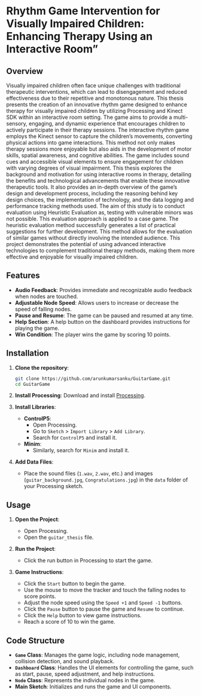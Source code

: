 # Rhythm Game Intervention for Visually Impaired Children: Enhancing Therapy Using an Interactive Room”


## Overview
Visually impaired children often face unique challenges with traditional therapeutic interventions, which can lead to disengagement and reduced effectiveness due to their repetitive and monotonous nature. This thesis presents
the creation of an innovative rhythm game designed to enhance therapy for
visually impaired children by utilizing Processing and Kinect SDK within an
interactive room setting. The game aims to provide a multi-sensory, engaging, and dynamic experience that encourages children to actively participate
in their therapy sessions.
The interactive rhythm game employs the Kinect sensor to capture the
children’s movements, converting physical actions into game interactions.
This method not only makes therapy sessions more enjoyable but also aids
in the development of motor skills, spatial awareness, and cognitive abilities. The game includes sound cues and accessible visual elements to ensure
engagement for children with varying degrees of visual impairment.
This thesis explores the background and motivation for using interactive
rooms in therapy, detailing the benefits and technological advancements
that enable these innovative therapeutic tools. It also provides an in-depth
overview of the game’s design and development process, including the reasoning behind key design choices, the implementation of technology, and the
data logging and performance tracking methods used.
The aim of this study is to conduct evaluation using Heuristic Evaluation as, testing with vulnerable minors was not possible. This evaluation
approach is applied to a case game. The heuristic evaluation method successfully generates a list of practical suggestions for further development.
This method allows for the evaluation of similar games without directly
involving the intended audience.
This project demonstrates the potential of using advanced interactive
technologies to complement traditional therapy methods, making them more
effective and enjoyable for visually impaired children.

## Features

- **Audio Feedback**: Provides immediate and recognizable audio feedback when nodes are touched.
- **Adjustable Node Speed**: Allows users to increase or decrease the speed of falling nodes.
- **Pause and Resume**: The game can be paused and resumed at any time.
- **Help Section**: A help button on the dashboard provides instructions for playing the game.
- **Win Condition**: The player wins the game by scoring 10 points.

## Installation

1. **Clone the repository**:
    ```sh
    git clone https://github.com/arunkumarsanku/GuitarGame.git
    cd GuitarGame
    ```

2. **Install Processing**:
    Download and install [Processing](https://processing.org/download/).

3. **Install Libraries**:
    - **ControlP5**:
      - Open Processing.
      - Go to `Sketch` > `Import Library` > `Add Library`.
      - Search for `ControlP5` and install it.
    - **Minim**:
      - Similarly, search for `Minim` and install it.

4. **Add Data Files**:
    - Place the sound files (`1.wav`, `2.wav`, etc.) and images (`guitar_background.jpg`, `Congratulations.jpg`) in the `data` folder of your Processing sketch.

## Usage

1. **Open the Project**:
    - Open Processing.
    - Open the `guitar_thesis` file.

2. **Run the Project**:
    - Click the run button in Processing to start the game.

3. **Game Instructions**:
    - Click the `Start` button to begin the game.
    - Use the mouse to move the tracker and touch the falling nodes to score points.
    - Adjust the node speed using the `Speed +1` and `Speed -1` buttons.
    - Click the `Pause` button to pause the game and `Resume` to continue.
    - Click the `Help` button to view game instructions.
    - Reach a score of 10 to win the game.

## Code Structure

- **`Game` Class**: Manages the game logic, including node management, collision detection, and sound playback.
- **`Dashboard` Class**: Handles the UI elements for controlling the game, such as start, pause, speed adjustment, and help instructions.
- **`Node` Class**: Represents the individual nodes in the game.
- **Main Sketch**: Initializes and runs the game and UI components.

